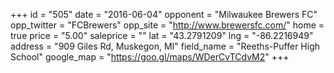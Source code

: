 +++
id = "505"
date = "2016-06-04"
opponent = "Milwaukee Brewers FC"
opp_twitter = "FCBrewers"
opp_site = "http://www.brewersfc.com/"
home = true
price = "5.00"
saleprice = ""
lat = "43.2791209"
lng = "-86.2216949"
address = "909 Giles Rd, Muskegon, MI"
field_name = "Reeths-Puffer High School"
google_map = "https://goo.gl/maps/WDerCvTCdvM2"
+++
